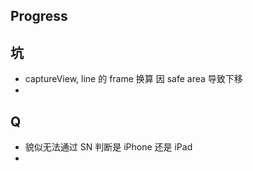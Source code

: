 ## Progress



## 坑

- captureView, line 的 frame  换算 因  safe area 导致下移
- ​



## Q

- 貌似无法通过 SN 判断是 iPhone 还是 iPad
- ​